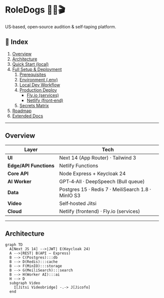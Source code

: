 # RoleDogs 🐕‍🦺🎬
US‑based, open‑source audition & self‑taping platform.

## 📑 Index
1. [Overview](#overview)
2. [Architecture](#architecture)
3. [Quick Start (local)](#quick-start-local)
4. [Full Setup & Deployment](#full-setup--deployment)
   1. [Prerequisites](#prerequisites)
   2. [Environment (.env)](#environment-env)
   3. [Local Dev Workflow](#local-dev-workflow)
   4. [Production Deploy](#production-deploy)
      * [Fly.io (services)](#flyio-services)
      * [Netlify (front‑end)](#netlify-front-end)
   5. [Secrets Matrix](#secrets-matrix)
5. [Roadmap](#roadmap)
6. [Extended Docs](#extended-docs)

---

## Overview
| Layer | Tech |
|-------|------|
| **UI** | Next 14 (App Router) · Tailwind 3 |
| **Edge/API Functions** | Netlify Functions |
| **Core API** | Node Express + Keycloak 24 |
| **AI Worker** | GPT‑4‑All · DeepSpeech (Bull queue) |
| **Data** | Postgres 15 · Redis 7 · MeiliSearch 1.8 · MinIO S3 |
| **Video** | Self‑hosted Jitsi |
| **Cloud** | Netlify (frontend) · Fly.io (services) |

---

## Architecture
```mermaid
graph TD
  A[Next JS 14] -->|JWT| E(Keycloak 24)
  A -->|REST| B(API – Express)
  B --> C(Postgres):::db
  B --> D(Redis):::cache
  B --> F(MinIO):::storage
  B --> G(MeiliSearch):::search
  B --> H(Worker AI):::ai
  H --> D
  subgraph Video
    I[Jitsi Videobridge] -.-> J[Jicofo]
  end
